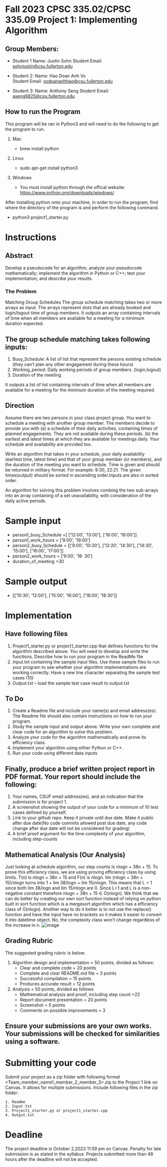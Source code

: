 # Fall 2023 CPSC 335.02/CPSC 335.09 Project 1: Implementing Algorithm

## Group Members:

- Student 1
  Name: Justin Sohn
  Student Email: sohnjustin@csu.fullerton.edu

- Student 2:
  Name: Hao Doan Anh Vo  
  Student Email: vodoananhhao@csu.fullerton.edu

- Student 3:
  Name: Anthony Seng
  Student Email: aseng6825@csu.fullerton.edu

## How to run the Program

This program will be ran in Python3 and will need to do the following to get the program to run.

1.  Mac

    - brew install python

2.  Linux

    - sudo apt-get install python3

3.  Windows

    - You must install python through the offical website: https://www.python.org/downloads/windows/

After installing python onto your machine, in order to run the program, find where the directory of the program is and perform the following command.

- python3 project1_starter.py

# Instructions

## Abstract

Develop a pseudocode for an algorithm; analyze your pseudocode mathematically; implement the algorithm in Python or C++; test your implementation; and describe your results.

### The Problem

Matching Group Schedules The group schedule matching takes two or more arrays as input. The arrays represent slots that are already booked and login/logout time of group members. It outputs an array containing intervals of time when all members are available for a meeting for a minimum duration expected.

## The group schedule matching takes following inputs:

1. Busy_Schedule: A list of list that represent the persons existing schedule (they can’t plan any
   other engagement during these hours)
2. Working_period: Daily working periods of group members. (login,logout)
3. Duration of the meeting

It outputs a list of list containing intervals of time when all members are available for a meeting for the minimum duration of the meeting required.

## Direction

Assume there are two persons in your class project group. You want to schedule a meeting with another group member. The members decide to provide you with (a) a schedule of their daily activities, containing times of planned engagements. They are not available during these periods. (b) the earliest and latest times at which they are available for meetings daily. Your schedule and availability are provided too.

Write an algorithm that takes in your schedule, your daily availability (earliest time, latest time) and that of your group member (or members), and the duration of the meeting you want to schedule. Time is given and should be returned in military format. For example: 9:30, 22:21. The given times(output) should be sorted in ascending order.Inputs are also in sorted order.

An algorithm for solving this problem involves combing the two sub-arrays into an array containing of a set unavailability, with consideration of the daily active periods.

# Sample input

- person1_busy_Schedule =[ [’12:00’, ’13:00’], [’16:00’, ’18:00’]]
- person1_work_hours = [‘9:00’, ’19:00’]
- person2_busy_Schedule = [[‘9:00’, ’10:30’], [’12:20’, ’14:30’], [’14:30’, ’15:00’], [’16:00’, ’17:00’]]
- person2_work_hours = [‘9:00’, ’18: 30’]
- duration_of_meeting =30

# Sample output

- [[’10:30’, ’12:00’], [’15:00’, ’16:00’], [’18:00’, ’18:30’]]

# Implementation

## Have following files

1. Project1_starter.py or project1_starter.cpp that defines functions for the algorithm
   described above. You will need to develop and write the functions. Describe how to run your
   program in the ReadMe file
2. Input.txt containing the sample input files. Use these sample files to run your program to see
   whether your algorithm implementations are working correctly. Have a new line character
   separating the sample test cases (10)
3. Output.txt – load the sample test case result to output.txt

## To Do

1. Create a Readme file and include your name(s) and email address(es). The Readme file
   should also contain instructions on how to run your program.
2. Study the sample input and output above. Write your own complete and clear code for an
   algorithm to solve this problem.
3. Analyze your code for the algorithm mathematically and prove its efficiency class.
4. Implement your algorithm using either Python or C++.
5. Run your code using different data inputs

## Finally, produce a brief written project report in PDF format. Your report should include the following:

1. Your names, CSUF email address(es), and an indication that the submission is for project 1.
2. A screenshot showing the output of your code for a minimum of 10 test cases defined by
   yourself.
3. Link to your github repo. Keep it private until due date. Make it public after due date(No
   code commits allowed post due date, any code change after due date will not be considered
   for grading)
4. A brief proof argument for the time complexity of your algorithm, including step-counts

## Mathematical Analysis (Our Analysis)

Just looking at schedule algorithm, our step counts is nlogn + 38n + 15. To prove this efficiency class, we are 
using proving efficiency class by using limits. T(n) is nlogn + 38n + 15 and F(n) is nlogn. lim (nlogn + 38n + 15)/nlogn
turns into 1 + lim 38/logn + lim 15/nlogn. This means that L = 1 since both lim 38/logn and lim 15/nlogn are 0.
Since L=1 and L is a non-negative constant therefore nlogn + 38n + 15 ∈ O(nlogn). We think that we can do better by creating 
our own sort function instead of relying on python built in sort function which is a mergesort algorithm which has a 
efficiency class of O(nlogn). Another way to do it better is to not use the replace() function and have the input have no brackets so it
makes it easier to convert it into datetime object. No, the complexity class won't change regardless of the increase in n. 
![image](https://github.com/NotSohn/CPSC-335-Project-1/assets/98761137/888c3b37-c91e-4a87-a813-55a827986ca1)


## Grading Rubric

The suggested grading rubric is below.

1. Algorithm design and implementation = 50 points, divided as follows:
   - Clear and complete code = 20 points
   - Complete and clear README.md file = 3 points
   - Successful compilation = 15 points
   - Produces accurate result = 12 points
2. Analysis = 50 points, divided as follows
   - Mathematical analysis and proof, including step count =22
   - Report document presentation = 20 points
   - Screenshot = 5 points
   - Comments on possible improvements = 3

## Ensure your submissions are your own works. Your submissions will be checked for similarities using a software.

# Submitting your code

Submit your project as a zip folder with following format <Team_member_name1_member_2_member_3>.zip to the Project 1 link on Canvas. It allows for multiple submissions. Include following files in the zip folder:

    1. Readme
    2. Input.txt
    3. Project1_starter.py or project1_starter.cpp
    4. Output.txt

# Deadline

The project deadline is October 2,2023 11:59 pm on Canvas. Penalty for late submission is as stated in the syllabus. Projects submitted more than 48 hours after the deadline will not be accepted.

